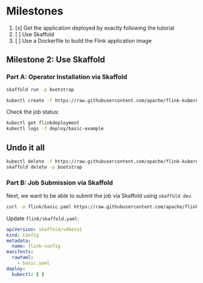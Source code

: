 # Milestones

1. [x] Get the application deployed by exactly following the tutorial
2. [ ] Use Skaffold
3. [ ] Use a Dockerfile to build the Flink application image

## Milestone 2: Use Skaffold

### Part A: Operator Installation via Skaffold

```bash
skaffold run -p bootstrap
```

```bash
kubectl create -f https://raw.githubusercontent.com/apache/flink-kubernetes-operator/release-1.10/examples/basic.yaml
```

Check the job status:

```bash
kubectl get flinkdeployment
kubectl logs -f deploy/basic-example
```

## Undo it all

```bash
kubectl delete -f https://raw.githubusercontent.com/apache/flink-kubernetes-operator/release-1.10/examples/basic.yaml
skaffold delete -p bootstrap
```

### Part B: Job Submission via Skaffold

Next, we want to be able to submit the job via Skaffold using `skaffold dev`.

```bash
curl -o flink/basic.yaml https://raw.githubusercontent.com/apache/flink-kubernetes-operator/release-1.10/examples/basic.yaml
```

Update `flink/skaffold.yaml`:

```yaml
apiVersion: skaffold/v4beta1
kind: Config
metadata:
  name: flink-config
manifests:
  rawYaml:
    - basic.yaml
deploy:
  kubectl: { }
```
